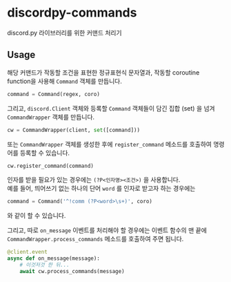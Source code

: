 # discordpy-commands

discord.py 라이브러리를 위한 커맨드 처리기

## Usage

해당 커맨드가 작동할 조건을 표현한 정규표현식 문자열과, 작동할 coroutine function을 사용해 `Command` 객체를 만듭니다.

```py
command = Command(regex, coro)
```

그리고, `discord.Client` 객체와 등록할 `Command` 객체들이 담긴 집합 (set) 을  넘겨 `CommandWrapper` 객체를 만듭니다.

```py
cw = CommandWrapper(client, set([command]))
```

또는 `CommandWrapper` 객체를 생성한 후에 `register_command` 메소드를 호출하여 명령어를 등록할 수 있습니다.

```py
cw.register_command(command)
```

인자를 받을 필요가 있는 경우에는 `(?P<인자명><조건>)` 을 사용합니다.<br>
예를 들어, 띄어쓰기 없는 하나의 단어 `word` 를 인자로 받고자 하는 경우에는

```py
command = Command('^!comm (?P<word>\s+)', coro)
```

와 같이 할 수 있습니다.

그리고, 따로 `on_message` 이벤트를 처리해야 할 경우에는 이벤트 함수의 맨 끝에 `CommandWrapper.process_commands` 메소드를 호출하여 주면 됩니다.

```py
@client.event
async def on_message(message):
    # 이것저것 한 뒤...
    await cw.process_commands(message)
```
